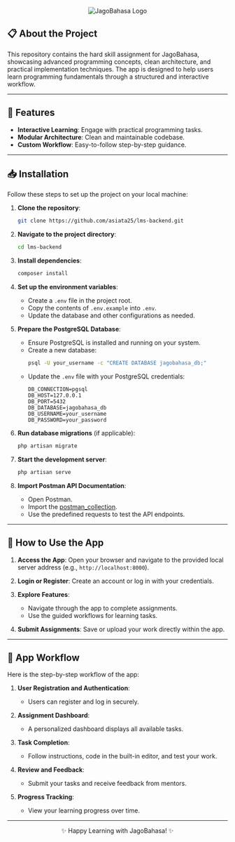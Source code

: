 <p align="center">
  <img src="https://cdn-1.jagobahasa.com/2024/07/Jago-Bahasa-logo-v2-300x77.png.webp" alt="JagoBahasa Logo" />
</p>

## 📋 About the Project

This repository contains the hard skill assignment for JagoBahasa, showcasing advanced programming concepts, clean architecture, and practical implementation techniques. The app is designed to help users learn programming fundamentals through a structured and interactive workflow.

---

## 🚀 Features

- **Interactive Learning**: Engage with practical programming tasks.
- **Modular Architecture**: Clean and maintainable codebase.
- **Custom Workflow**: Easy-to-follow step-by-step guidance.

---

## 📥 Installation

Follow these steps to set up the project on your local machine:

1. **Clone the repository**:
   ```bash
   git clone https://github.com/asiata25/lms-backend.git
   ```

2. **Navigate to the project directory**:
   ```bash
   cd lms-backend
   ```

3. **Install dependencies**:

   ```bash
   composer install
   ```

4. **Set up the environment variables**:
   - Create a `.env` file in the project root.
   - Copy the contents of `.env.example` into `.env`.
   - Update the database and other configurations as needed.

5. **Prepare the PostgreSQL Database**:
   - Ensure PostgreSQL is installed and running on your system.
   - Create a new database:
     ```bash
     psql -U your_username -c "CREATE DATABASE jagobahasa_db;"
     ```
   - Update the `.env` file with your PostgreSQL credentials:
     ```env
     DB_CONNECTION=pgsql
     DB_HOST=127.0.0.1
     DB_PORT=5432
     DB_DATABASE=jagobahasa_db
     DB_USERNAME=your_username
     DB_PASSWORD=your_password
     ```

6. **Run database migrations** (if applicable):
   ```bash
   php artisan migrate
   ```

7. **Start the development server**:
     ```bash
     php artisan serve
     ```

8. **Import Postman API Documentation**:
   - Open Postman.
   - Import the [postman_collection](docs/masterbagasi.postman_collection.json).
   - Use the predefined requests to test the API endpoints.
---

## 📖 How to Use the App

1. **Access the App**:
   Open your browser and navigate to the provided local server address (e.g., `http://localhost:8000`).

2. **Login or Register**:
   Create an account or log in with your credentials.

3. **Explore Features**:
   - Navigate through the app to complete assignments.
   - Use the guided workflows for learning tasks.

4. **Submit Assignments**:
   Save or upload your work directly within the app.

---

## 🔄 App Workflow

Here is the step-by-step workflow of the app:

1. **User Registration and Authentication**:
   - Users can register and log in securely.

2. **Assignment Dashboard**:
   - A personalized dashboard displays all available tasks.

3. **Task Completion**:
   - Follow instructions, code in the built-in editor, and test your work.

4. **Review and Feedback**:
   - Submit your tasks and receive feedback from mentors.

5. **Progress Tracking**:
   - View your learning progress over time.

---

<p align="center">✨ Happy Learning with JagoBahasa! ✨</p>
